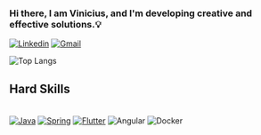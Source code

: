 ### Hi there, I am Vinicius, and I'm developing creative and effective solutions.💡
[![Linkedin](https://img.shields.io/badge/LinkedIn-0077B5?style=for-the-badge&logo=linkedin&logoColor=white)](https://www.linkedin.com/in/vinicius-frederico/)
[![Gmail](https://img.shields.io/badge/Gmail-D14836?style=for-the-badge&logo=gmail&logoColor=white)](mailto:viniciusfrederico1003@gmail.com)


![Top Langs](https://github-readme-stats.vercel.app/api/top-langs/?username=vinifred1003&layout=compact&theme=merko)


## Hard Skills

<div style="display: inline_block"><br/>
    <a href="//github.com/vinifred1003/API-ChatGPT3-Java"><img align="center" alt="Java" src="https://img.shields.io/badge/Java-EB1515?style=for-the-badge&logo=openjdk&logoColor=white"></a>
   <a href="//github.com/vinifred1003/API-Spring"><img align="center" alt="Spring" src="https://img.shields.io/badge/Spring-6DB33F?style=for-the-badge&logo=spring&logoColor=white"></a>
   <a href="//github.com/vinifred1003/tcc_app"><img align="center" alt="Flutter" src="https://img.shields.io/badge/Flutter-02569B?style=for-the-badge&logo=flutter&logoColor=white"></a>
 <img align="center" alt="Angular" src="https://img.shields.io/badge/Angular-EB1547?style=for-the-badge&logo=angular&logoColor=white"></a>
  <!-- <a href="////github.com/vinifred1003/ProjectSearchEngine"><img align="center" alt="Python" src="https://img.shields.io/badge/Python-3776AB?style=for-the-badge&logo=python&logoColor=white"></a>
   <img align="center" alt="PHP" src="https://img.shields.io/badge/PHP-5353EC?style=for-the-badge&logo=php&logoColor=white"></a> -->
   <img align="center" alt="Docker" src="https://img.shields.io/badge/Docker-0CB9ED?style=for-the-badge&logo=docker&logoColor=white"></a>
   
   <!-- <a href="//vinifred1003.github.io/trabalhoDesenvolvimentoWeb/"><img align="center" alt="JavaScript" src="https://img.shields.io/badge/JavaScript-F7DF1E?style=for-the-badge&logo=javascript&logoColor=black"></a>-->
  
</div>
